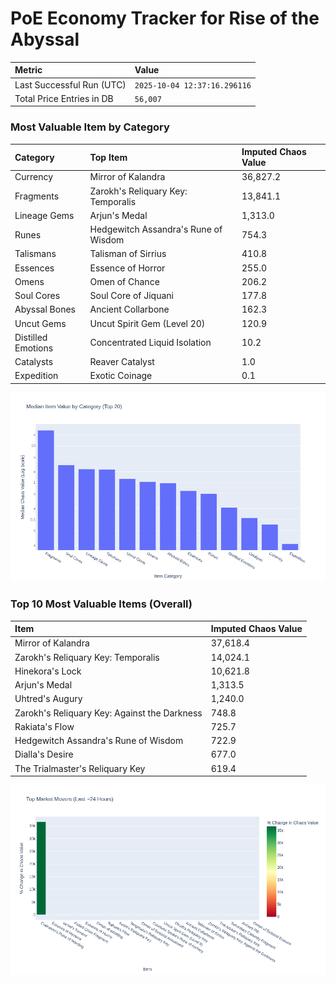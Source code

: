 # PoE Economy Tracker for Rise of the Abyssal

<!-- START_MAINTENANCE -->
| Metric | Value |
|:---|:---|
| Last Successful Run (UTC) | `2025-10-04 12:37:16.296116` |
| Total Price Entries in DB | `56,007` |

<!-- END_MAINTENANCE -->

<!-- START_DATAFRAME_DEBUG -->
<!-- END_DATAFRAME_DEBUG -->

<!-- START_CATEGORY_ANALYSIS -->
### Most Valuable Item by Category
| Category | Top Item | Imputed Chaos Value |
| :--- | :--- | :--- |
| Currency | Mirror of Kalandra | 36,827.2 |
| Fragments | Zarokh's Reliquary Key: Temporalis | 13,841.1 |
| Lineage Gems | Arjun's Medal | 1,313.0 |
| Runes | Hedgewitch Assandra's Rune of Wisdom | 754.3 |
| Talismans | Talisman of Sirrius | 410.8 |
| Essences | Essence of Horror | 255.0 |
| Omens | Omen of Chance | 206.2 |
| Soul Cores | Soul Core of Jiquani | 177.8 |
| Abyssal Bones | Ancient Collarbone | 162.3 |
| Uncut Gems | Uncut Spirit Gem (Level 20) | 120.9 |
| Distilled Emotions | Concentrated Liquid Isolation | 10.2 |
| Catalysts | Reaver Catalyst | 1.0 |
| Expedition | Exotic Coinage | 0.1 |


![Category Analysis Chart](charts/category_analysis.png)
<!-- END_ANALYSIS -->

<!-- START_ANALYSIS -->
### Top 10 Most Valuable Items (Overall)
| Item | Imputed Chaos Value |
| :--- | :--- |
| Mirror of Kalandra | 37,618.4 |
| Zarokh's Reliquary Key: Temporalis | 14,024.1 |
| Hinekora's Lock | 10,621.8 |
| Arjun's Medal | 1,313.5 |
| Uhtred's Augury | 1,240.0 |
| Zarokh's Reliquary Key: Against the Darkness | 748.8 |
| Rakiata's Flow | 725.7 |
| Hedgewitch Assandra's Rune of Wisdom | 722.9 |
| Dialla's Desire | 677.0 |
| The Trialmaster's Reliquary Key | 619.4 |


![Market Movers Chart](charts/market_movers.png)
<!-- END_ANALYSIS -->
